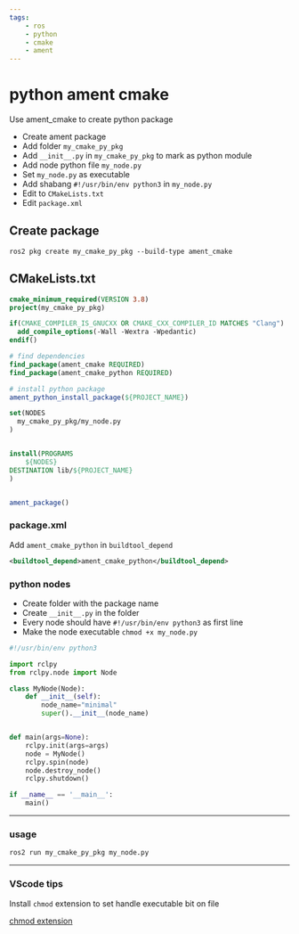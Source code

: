 ```yaml
---
tags:
    - ros
    - python
    - cmake
    - ament
---
```


# python ament cmake

Use ament_cmake to create python package


- Create ament package
- Add folder `my_cmake_py_pkg` 
- Add `__init__.py` in `my_cmake_py_pkg` to mark as python module
- Add node python file `my_node.py`
- Set `my_node.py` as executable
- Add shabang `#!/usr/bin/env python3` in `my_node.py`
- Edit to `CMakeLists.txt`
- Edit `package.xml`


## Create package
```
ros2 pkg create my_cmake_py_pkg --build-type ament_cmake
```


## CMakeLists.txt

```cmake title="CMakeLists.txt" linenums="1" hl_lines="10 13 15-17"
cmake_minimum_required(VERSION 3.8)
project(my_cmake_py_pkg)

if(CMAKE_COMPILER_IS_GNUCXX OR CMAKE_CXX_COMPILER_ID MATCHES "Clang")
  add_compile_options(-Wall -Wextra -Wpedantic)
endif()

# find dependencies
find_package(ament_cmake REQUIRED)
find_package(ament_cmake_python REQUIRED)

# install python package
ament_python_install_package(${PROJECT_NAME})

set(NODES
  my_cmake_py_pkg/my_node.py
)


install(PROGRAMS
    ${NODES}
DESTINATION lib/${PROJECT_NAME}
)


ament_package()
```

### package.xml
Add `ament_cmake_python` in `buildtool_depend`

```xml 
<buildtool_depend>ament_cmake_python</buildtool_depend>
```

### python nodes
- Create folder with the package name
- Create `__init__.py` in the folder
- Every node should have `#!/usr/bin/env python3` as first line
- Make the node executable `chmod +x my_node.py`


```python
#!/usr/bin/env python3

import rclpy
from rclpy.node import Node

class MyNode(Node):
    def __init__(self):
        node_name="minimal"
        super().__init__(node_name)


def main(args=None):
    rclpy.init(args=args)
    node = MyNode()
    rclpy.spin(node)
    node.destroy_node()
    rclpy.shutdown()

if __name__ == '__main__':
    main()
```

---

### usage

```bash
ros2 run my_cmake_py_pkg my_node.py
```

---

### VScode tips
Install `chmod` extension to set handle executable bit on file

[chmod extension](https://marketplace.visualstudio.com/items?itemName=dlech.chmod)